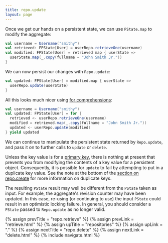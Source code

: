 ```yaml
---
title: repo.update
layout: page
---
```


Once we get our hands on a persistent state, we can use `PState.map`
to modify the aggregate:

```scala
val username = Username("smithy")
val retrieved: FPState[User] = userRepo.retrieveOne(username)
val modified: FPState[User] = retrieved map { userState =>
  userState.map(_.copy(fullname = "John Smith Jr."))
}
```

We can now persist our changes with `Repo.update`:

```scala
val updated: FPState[User] = modified.map { userState =>
  userRepo.update(userState)
}
```

All this looks much nicer using [for
comprehensions](http://docs.scala-lang.org/tutorials/tour/sequence-comprehensions.html):

```scala
val username = Username("smithy")
val updated: FPState[User] = for {
  retrieved <- userRepo.retrieveOne(username)
  modified = retrieved.map(_.copy(fullname = "John Smith Jr."))
  updated <- userRepo.update(modified)
} yield updated
```

We can continue to manipulate the persistent state returned by
`Repo.update`, and pass it on to further calls to `update` or `delete`.

Unless the key value is for a [primary
key](../ptype/primary-keys.html), there is nothing at present that
prevents you from modifying the contents of a key value for a
persistent object. Consequently, it is possible for `update` to fail
by attempting to put in a duplicate key value. See the note at the
bottom of the [section on repo.create](create.html) for more
information on duplicate keys.

The resulting `PState` result may well be different from the `PState`
taken as input. For example, the aggregate's revision counter may have
been updated. In this case, re-using (or continuing to use) the input
`PState` could result in an optimistic locking failure. In general,
you should consider a `PState` passed to `Repo.update` as no longer valid.

{% assign prevTitle = "repo.retrieve" %}
{% assign prevLink  = "retrieve.html" %}
{% assign upTitle   = "repositories" %}
{% assign upLink    = "." %}
{% assign nextTitle = "repo.delete" %}
{% assign nextLink  = "delete.html" %}
{% include navigate.html %}
